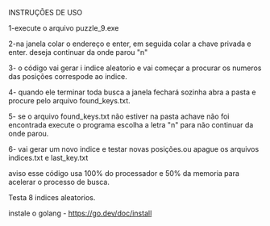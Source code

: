 INSTRUÇÕES DE USO

1-execute o arquivo puzzle_9.exe

2-na janela colar o endereço e enter, em seguida colar a chave privada e enter. deseja continuar da onde parou "n"


3- o código vai gerar i indice aleatorio e vai começar a procurar os numeros das posições correspode ao indice.

4- quando ele terminar toda busca a janela fechará sozinha abra a pasta e procure pelo arquivo found_keys.txt.

5- se o arquivo found_keys.txt não estiver na pasta achave não foi encontrada execute o programa escolha a letra "n" para não continuar da onde parou.

6- vai gerar um novo indice e testar novas posições.ou apague os arquivos indices.txt e last_key.txt

aviso esse código usa 100% do processador e 50% da memoria para acelerar o processo de busca.

Testa 8 indices aleatorios.

instale o golang - https://go.dev/doc/install
